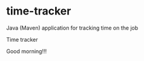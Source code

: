 # time-tracker
Java (Maven) application for tracking time on the job

Time tracker

Good morning!!!
